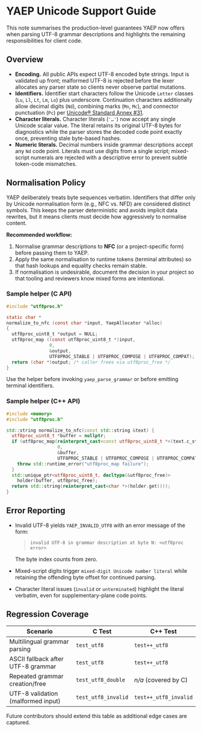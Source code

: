 # YAEP Unicode Support Guide

This note summarises the production-level guarantees YAEP now offers when parsing UTF-8 grammar descriptions and highlights the remaining responsibilities for client code.

## Overview

* **Encoding.** All public APIs expect UTF-8 encoded byte strings. Input is validated up front; malformed UTF-8 is rejected before the lexer allocates any parser state so clients never observe partial mutations.
* **Identifiers.** Identifier start characters follow the Unicode `Letter` classes (`Lu`, `Ll`, `Lt`, `Lm`, `Lo`) plus underscore. Continuation characters additionally allow decimal digits (`Nd`), combining marks (`Mn`, `Mc`), and connector punctuation (`Pc`) per [Unicode® Standard Annex #31](https://www.unicode.org/reports/tr31/).
* **Character literals.** Character literals (`'…'`) now accept any single Unicode scalar value. The literal retains its original UTF-8 bytes for diagnostics while the parser stores the decoded code point exactly once, preventing stale byte-based hashes.
* **Numeric literals.** Decimal numbers inside grammar descriptions accept any `Nd` code point. Literals must use digits from a single script; mixed-script numerals are rejected with a descriptive error to prevent subtle token-code mismatches.

## Normalisation Policy

YAEP deliberately treats byte sequences verbatim. Identifiers that differ only by Unicode normalisation form (e.g., NFC vs. NFD) are considered distinct symbols. This keeps the parser deterministic and avoids implicit data rewrites, but it means clients must decide how aggressively to normalise content.

**Recommended workflow:**

1. Normalise grammar descriptions to **NFC** (or a project-specific form) before passing them to YAEP.
2. Apply the same normalisation to runtime tokens (terminal attributes) so that hash lookups and equality checks remain stable.
3. If normalisation is undesirable, document the decision in your project so that tooling and reviewers know mixed forms are intentional.

### Sample helper (C API)

```c
#include "utf8proc.h"

static char *
normalize_to_nfc (const char *input, YaepAllocator *alloc)
{
  utf8proc_uint8_t *output = NULL;
  utf8proc_map ((const utf8proc_uint8_t *)input,
                0,
                &output,
                UTF8PROC_STABLE | UTF8PROC_COMPOSE | UTF8PROC_COMPAT);
  return (char *)output; /* caller frees via utf8proc_free */
}
```

Use the helper before invoking `yaep_parse_grammar` or before emitting terminal identifiers.

### Sample helper (C++ API)

```cpp
#include <memory>
#include "utf8proc.h"

std::string normalize_to_nfc(const std::string &text) {
  utf8proc_uint8_t *buffer = nullptr;
  if (utf8proc_map(reinterpret_cast<const utf8proc_uint8_t *>(text.c_str()),
                   0,
                   &buffer,
                   UTF8PROC_STABLE | UTF8PROC_COMPOSE | UTF8PROC_COMPAT) < 0) {
    throw std::runtime_error("utf8proc_map failure");
  }
  std::unique_ptr<utf8proc_uint8_t, decltype(&utf8proc_free)>
    holder(buffer, utf8proc_free);
  return std::string(reinterpret_cast<char *>(holder.get()));
}
```

## Error Reporting

* Invalid UTF-8 yields `YAEP_INVALID_UTF8` with an error message of the form:
  
  > `invalid UTF-8 in grammar description at byte N: <utf8proc error>`

  The byte index counts from zero.
* Mixed-script digits trigger `mixed-digit Unicode number literal` while retaining the offending byte offset for continued parsing.
* Character literal issues (`invalid` or `unterminated`) highlight the literal verbatim, even for supplementary-plane code points.

## Regression Coverage

| Scenario                               | C Test              | C++ Test                  |
|----------------------------------------|---------------------|---------------------------|
| Multilingual grammar parsing           | `test_utf8`         | `test++_utf8`             |
| ASCII fallback after UTF-8 grammar     | `test_utf8`         | `test++_utf8`             |
| Repeated grammar creation/free         | `test_utf8_double`  | _n/a_ (covered by C)      |
| UTF-8 validation (malformed input)     | `test_utf8_invalid` | `test++_utf8_invalid`     |

Future contributors should extend this table as additional edge cases are captured.
```}